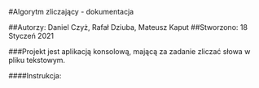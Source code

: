 #Algorytm zliczający - dokumentacja

##Autorzy: Daniel Czyż, Rafał Dziuba, Mateusz Kaput
##Stworzono: 18 Styczeń 2021
 
###Projekt jest aplikacją konsolową, mającą za zadanie zliczać słowa w pliku tekstowym.

####Instrukcja:

